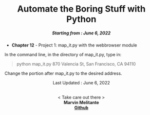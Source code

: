 <h1 align="center"> 
Automate the Boring Stuff with Python
</h1>
<h5 align="center">
Starting from : June 6, 2022
</h5>

- <b>Chapter 12</b> - Project 1: map_it.py with the webbrowser module

<p>In the command line, in the directory of map_it.py, type in:</p>

<blockquote>    python map_it.py 870 Valencia St, San Francisco, CA 94110</blockquote>

<p>Change the portion after map_it.py to the desired address.</p>

<p align="center">
Last Updated : June 6, 2022
</p>

<p align="center">

<br>
< Take care out there >
<br>
<b>Marvin Melitante<b>
<br>
<a href="https://github.com/mK-zero">Github</a>
</p>
